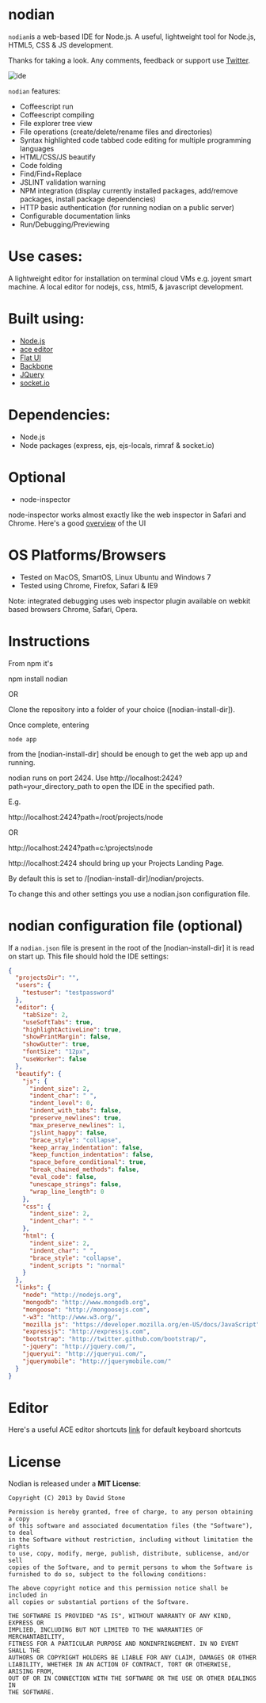 nodian
====

`nodian`is a web-based IDE for Node.js.
A useful, lightweight tool for Node.js, HTML5, CSS & JS development.

Thanks for taking a look. Any comments, feedback or support use [Twitter](https://twitter.com/node_ide).


![ide](https://raw.github.com/nodian/nodian/master/public/img/logofw.png "IDE")

`nodian` features:

- Coffeescript run
- Coffeescript compiling
- File explorer tree view
- File operations (create/delete/rename files and directories)
- Syntax highlighted code tabbed code editing for multiple programming languages
- HTML/CSS/JS beautify
- Code folding
- Find/Find+Replace
- JSLINT validation warning
- NPM integration (display currently installed packages, add/remove packages, install package dependencies)
- HTTP basic authentication (for running nodian on a public server)
- Configurable documentation links
- Run/Debugging/Previewing


Use cases:
============
A lightweight editor for installation on terminal cloud VMs e.g. joyent smart machine.
A local editor for nodejs, css, html5, & javascript development.

Built using:
============

- [Node.js](http://nodejs.org/)
- [ace editor](http://ace.c9.io/)
- [Flat UI](http://designmodo.github.io/Flat-UI/)
- [Backbone](http://backbonejs.org)
- [JQuery](http://jquery.com)
- [socket.io](http://socket.io/)

Dependencies:
=============
- Node.js
- Node packages (express, ejs, ejs-locals, rimraf & socket.io)

Optional
=========================
- node-inspector

node-inspector works almost exactly like the web inspector in Safari and Chrome. Here's a good [overview](http://code.google.com/chrome/devtools/docs/scripts.html) of the UI

OS Platforms/Browsers
=========================
- Tested on MacOS, SmartOS, Linux Ubuntu and Windows 7
- Tested using Chrome, Firefox, Safari & IE9

Note: integrated debugging uses web inspector plugin available on webkit based browsers Chrome, Safari, Opera.

Instructions
============

From npm it's

npm install nodian

OR

Clone the repository into a folder of your choice ([nodian-install-dir]).

Once complete, entering

    node app

from the [nodian-install-dir] should be enough to get the web app up and running.


nodian runs on port 2424. Use http://localhost:2424?path=your_directory_path to open the IDE in the specified path.

E.g.

http://localhost:2424?path=/root/projects/node

OR

http://localhost:2424?path=c:\projects\node



http://localhost:2424 should bring up your Projects Landing Page.

By default this is set to /[nodian-install-dir]/nodian/projects.

To change this and other settings you use a nodian.json configuration file.


nodian configuration file (optional)
===================================
If a `nodian.json` file is present in the root of the [nodian-install-dir] it is read on start up.
This file should hold the IDE settings:

```json
{
  "projectsDir": "",
  "users": {
    "testuser": "testpassword"
  },
  "editor": {
    "tabSize": 2,
    "useSoftTabs": true,
    "highlightActiveLine": true,
    "showPrintMargin": false,
    "showGutter": true,
    "fontSize": "12px",
    "useWorker": false
  },
  "beautify": {
    "js": {
      "indent_size": 2,
      "indent_char": " ",
      "indent_level": 0,
      "indent_with_tabs": false,
      "preserve_newlines": true,
      "max_preserve_newlines": 1,
      "jslint_happy": false,
      "brace_style": "collapse",
      "keep_array_indentation": false,
      "keep_function_indentation": false,
      "space_before_conditional": true,
      "break_chained_methods": false,
      "eval_code": false,
      "unescape_strings": false,
      "wrap_line_length": 0
    },
    "css": {
      "indent_size": 2,
      "indent_char": " "
    },
    "html": {
      "indent_size": 2,
      "indent_char": " ",
      "brace_style": "collapse",
      "indent_scripts ": "normal"
    }
  },
  "links": {
    "node": "http://nodejs.org",
    "mongodb": "http://www.mongodb.org",
    "mongoose": "http://mongoosejs.com",
    "-w3": "http://www.w3.org/",
    "mozilla js": "https://developer.mozilla.org/en-US/docs/JavaScript",
    "expressjs": "http://expressjs.com",
    "bootstrap": "http://twitter.github.com/bootstrap/",
    "-jquery": "http://jquery.com/",
    "jqueryui": "http://jqueryui.com/",
    "jquerymobile": "http://jquerymobile.com/"
  }
}
```

Editor
======

Here's a useful ACE editor shortcuts [link](https://github.com/ajaxorg/ace/wiki/Default-Keyboard-Shortcuts) for default keyboard shortcuts 

License
=======

Nodian is released under a **MIT License**:

    Copyright (C) 2013 by David Stone
    
    Permission is hereby granted, free of charge, to any person obtaining a copy
    of this software and associated documentation files (the "Software"), to deal
    in the Software without restriction, including without limitation the rights
    to use, copy, modify, merge, publish, distribute, sublicense, and/or sell
    copies of the Software, and to permit persons to whom the Software is
    furnished to do so, subject to the following conditions:

    The above copyright notice and this permission notice shall be included in
    all copies or substantial portions of the Software.
    
    THE SOFTWARE IS PROVIDED "AS IS", WITHOUT WARRANTY OF ANY KIND, EXPRESS OR
    IMPLIED, INCLUDING BUT NOT LIMITED TO THE WARRANTIES OF MERCHANTABILITY,
    FITNESS FOR A PARTICULAR PURPOSE AND NONINFRINGEMENT. IN NO EVENT SHALL THE
    AUTHORS OR COPYRIGHT HOLDERS BE LIABLE FOR ANY CLAIM, DAMAGES OR OTHER
    LIABILITY, WHETHER IN AN ACTION OF CONTRACT, TORT OR OTHERWISE, ARISING FROM,
    OUT OF OR IN CONNECTION WITH THE SOFTWARE OR THE USE OR OTHER DEALINGS IN
    THE SOFTWARE.

